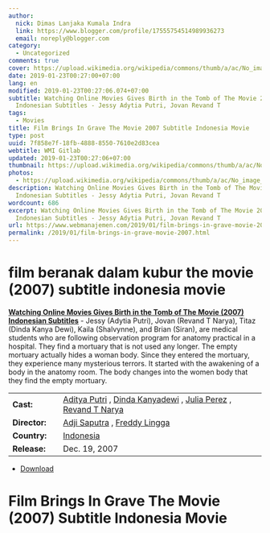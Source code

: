 ```yaml
---
author:
  nick: Dimas Lanjaka Kumala Indra
  link: https://www.blogger.com/profile/17555754514989936273
  email: noreply@blogger.com
category:
  - Uncategorized
comments: true
cover: https://upload.wikimedia.org/wikipedia/commons/thumb/a/ac/No_image_available.svg/2048px-No_image_available.svg.png
date: 2019-01-23T00:27:00+07:00
lang: en
modified: 2019-01-23T00:27:06.074+07:00
subtitle: Watching Online Movies Gives Birth in the Tomb of The Movie 2007
  Indonesian Subtitles - Jessy Adytia Putri, Jovan Revand T
tags:
  - Movies
title: Film Brings In Grave The Movie 2007 Subtitle Indonesia Movie
type: post
uuid: 7f858e7f-18fb-4888-8550-7610e2d83cea
webtitle: WMI Gitlab
updated: 2019-01-23T00:27:06+07:00
thumbnail: https://upload.wikimedia.org/wikipedia/commons/thumb/a/ac/No_image_available.svg/2048px-No_image_available.svg.png
photos:
  - https://upload.wikimedia.org/wikipedia/commons/thumb/a/ac/No_image_available.svg/2048px-No_image_available.svg.png
description: Watching Online Movies Gives Birth in the Tomb of The Movie 2007
  Indonesian Subtitles - Jessy Adytia Putri, Jovan Revand T
wordcount: 686
excerpt: Watching Online Movies Gives Birth in the Tomb of The Movie 2007
  Indonesian Subtitles - Jessy Adytia Putri, Jovan Revand T
url: https://www.webmanajemen.com/2019/01/film-brings-in-grave-movie-2007.html
permalink: /2019/01/film-brings-in-grave-movie-2007.html
---
```


<h1 for="title" class="notranslate">film beranak dalam kubur the movie (2007) subtitle indonesia  movie</h1>  <div>  <div class="entry-content entry-content-single" itemprop="description">  <p> <span class="notranslate"> <strong><a href="http://web-manajemen.blogspot.com/p/search.html?q=beranak%20dalam%20kubur%20the%20movie%202007">Watching Online Movies Gives Birth in the Tomb of The Movie (2007) Indonesian Subtitles</a></strong> - Jessy (Adytia Putri), Jovan (Revand T Narya), Titaz (Dinda Kanya Dewi), Kaila (Shalvynne), and Brian (Siran), are medical students who are following observation program for anatomy practical in a hospital.</span> <span class="notranslate"> They find a mortuary that is not used any longer.</span> <span class="notranslate"> The empty mortuary actually hides a woman body.</span> <span class="notranslate"> Since they entered the mortuary, they experience many mysterious terrors.</span> <span class="notranslate"> It started with the awakening of a body in the anatomy room.</span> <span class="notranslate"> The body changes into the women body that they find the empty mortuary.</span> </p>  <table>  <tbody><tr>  <td width="20%"> <span class="notranslate"> <strong>Cast:</strong></span> </td>  <td> <span class="notranslate"> <span><span><a href="http://web-manajemen.blogspot.com/p/search.html?q=cast%20aditya%20putri" rel="tag">Aditya Putri</a></span></span> , <span><span><a href="http://web-manajemen.blogspot.com/p/search.html?q=cast%20dinda%20kanyadewi" rel="tag">Dinda Kanyadewi</a></span></span> , <span><span><a href="http://web-manajemen.blogspot.com/p/search.html?q=cast%20julia%20perez" rel="tag">Julia Perez</a></span></span> , <span><span><a href="http://web-manajemen.blogspot.com/p/search.html?q=cast%20revand%20t%20narya" rel="tag">Revand T Narya</a></span></span></span> </td>  </tr>  <tr>  <td width="20%"> <span class="notranslate"> <strong>Director:</strong></span> </td>  <td> <span class="notranslate"> <span><span><a href="http://web-manajemen.blogspot.com/p/search.html?q=director%20adji%20saputra" rel="tag">Adji Saputra</a></span></span> , <span><span><a href="http://web-manajemen.blogspot.com/p/search.html?q=director%20freddy%20lingga" rel="tag">Freddy Lingga</a></span></span></span> </td>  </tr>  <tr>  <td width="20%"> <span class="notranslate"> <strong>Country:</strong></span> </td>  <td> <span class="notranslate"> <span><a href="http://web-manajemen.blogspot.com/p/search.html?q=country%20indonesia" rel="tag">Indonesia</a></span></span> </td>  </tr>  <tr>  <td width="20%"> <span class="notranslate"> <strong>Release:</strong></span> </td>  <td><time itemprop="dateCreated" datetime="2007-12-19T00:00:00+00:00"><span class="notranslate"> <span>Dec. 19, 2007</span></span> </time></td>  </tr>  </tbody></table>  <p></p>  <div id="download" class="gmr-download-wrap clearfix"><ul class="list-inline gmr-download-list clearfix"><li> <a href="https://www.webmanajemen.com/page/safelink.html?url=aHR0cDovL2xpbmtzaHJpbmsubmV0LzdVd2RZYg==" class="button" rel="nofollow" target="_blank" title="Download link 1 Breed In Grave The Movie (2007)"><span class="icon_download" aria-hidden="true"></span></a> <span class="notranslate"> <a href="https://www.webmanajemen.com/page/safelink.html?url=aHR0cDovL2xpbmtzaHJpbmsubmV0LzdVd2RZYg==" class="button" rel="nofollow" target="_blank" title="Download link 1 Breed In Grave The Movie (2007)">Download</a></span> </li></ul></div>  <div class="gmr-grid idmuvi-core"><div class="row grid-container"><div class="clearfix"></div></div></div>  </div>  <h1 for="title"> <span class="notranslate"> Film Brings In Grave The Movie (2007) Subtitle Indonesia Movie</span> </h1>  </div>  <script src="https://codepen.io/dimaslanjaka/pen/aQRrbR.js"></script>